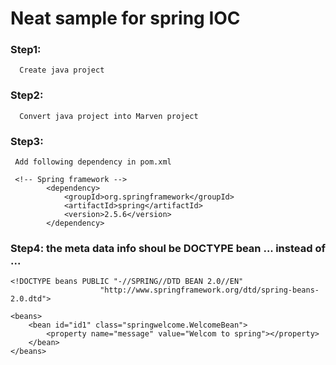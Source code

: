 # Neat sample for spring IOC

### Step1: 
```
  Create java project
```



### Step2: 
```
  Convert java project into Marven project
```



### Step3: 
```
 Add following dependency in pom.xml
 
 <!-- Spring framework -->
		<dependency>
			<groupId>org.springframework</groupId>
			<artifactId>spring</artifactId>
			<version>2.5.6</version>
		</dependency>
```

### Step4: the meta data info shoul be DOCTYPE bean ... instead of <?xml ...?>...
```
<!DOCTYPE beans PUBLIC "-//SPRING//DTD BEAN 2.0//EN"
					"http://www.springframework.org/dtd/spring-beans-2.0.dtd">

<beans>
	<bean id="id1" class="springwelcome.WelcomeBean">
		<property name="message" value="Welcom to spring"></property>
	</bean>
</beans>

```


